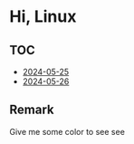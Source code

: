 # Hi, Linux

## TOC

- [2024-05-25](/2024-05-25/)
- [2024-05-26](/2024-05-26/)

## Remark

Give me some color to see see
